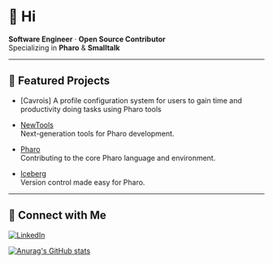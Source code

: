 # 👋 Hi

**Software Engineer** · **Open Source Contributor**  
Specializing in **Pharo** & **Smalltalk**

---

## 🌟 Featured Projects

- [Cavrois]
  A profile configuration system for users to gain time and productivity doing tasks using Pharo tools

- [NewTools](https://github.com/pharo-spec/NewTools)  
  Next-generation tools for Pharo development.

- [Pharo](https://github.com/pharo-project/pharo)  
  Contributing to the core Pharo language and environment.

- [Iceberg](https://github.com/pharo-vcs/iceberg)  
  Version control made easy for Pharo.

---

## 🔗 Connect with Me

[![LinkedIn](https://img.shields.io/badge/LinkedIn-AlexisCnockaert-blue?logo=linkedin)](https://www.linkedin.com/in/AlexisCnockaert)



[![Anurag's GitHub stats](https://github-readme-stats.vercel.app/api?username=AlexisCnockaert)](https://github.com/anuraghazra/github-readme-stats)
